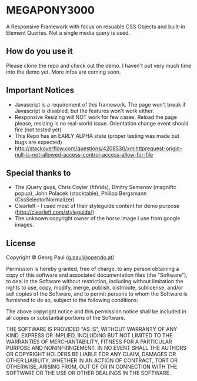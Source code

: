MEGAPONY3000
============
A Responsive Framework with focus on resuable CSS Objects and built-in Element Queries. Not a single media query is used.


How do you use it
-------------------------
Please clone the repo and check out the demo. I haven't put very much time into the demo yet. More infos are coming soon.


Important Notices
-------------------------
* Javascript is a requirement of this framework. The page won't break if Javascript is disabled, but the features won't work either.
* Responsive Resizing will NOT work for few cases. Reload the page please, resizing is no real-world issue. Orientation change event should fire (not tested yet)
* This Repo has an EARLY ALPHA state (proper testing was made but bugs are expected)
* http://stackoverflow.com/questions/4208530/xmlhttprequest-origin-null-is-not-allowed-access-control-access-allow-for-file


Special thanks to
-------------------------
* The jQuery guys, Chris Coyier (fitVids), Dmitry Semenov (magnific popup), John Polacek (stacktable), Philipp Bergsmann (CssSelectorNormalizer)
* Clearleft - I used most of their styleguide content for demo purpose (http://clearleft.com/styleguide/)
* The unknown copyright owner of the horse image I use from google images.


License
-------------------------
Copyright &copy; Georg Paul (g.paul@opendo.at)

Permission is hereby granted, free of charge, to any person obtaining a copy of this software and associated documentation files (the "Software"), to deal in the Software without restriction, including without limitation the rights to use, copy, modify, merge, publish, distribute, sublicense, and/or sell copies of the Software, and to permit persons to whom the Software is furnished to do so, subject to the following conditions:

The above copyright notice and this permission notice shall be included in all copies or substantial portions of the Software.

THE SOFTWARE IS PROVIDED "AS IS", WITHOUT WARRANTY OF ANY KIND, EXPRESS OR IMPLIED, INCLUDING BUT NOT LIMITED TO THE WARRANTIES OF MERCHANTABILITY, FITNESS FOR A PARTICULAR PURPOSE AND NONINFRINGEMENT. IN NO EVENT SHALL THE AUTHORS OR COPYRIGHT HOLDERS BE LIABLE FOR ANY CLAIM, DAMAGES OR OTHER LIABILITY, WHETHER IN AN ACTION OF CONTRACT, TORT OR OTHERWISE, ARISING FROM, OUT OF OR IN CONNECTION WITH THE SOFTWARE OR THE USE OR OTHER DEALINGS IN THE SOFTWARE.